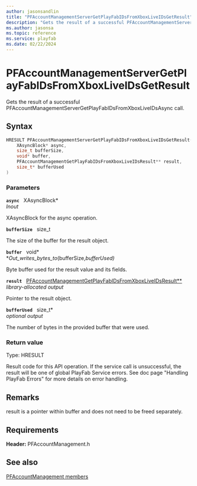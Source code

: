 ```yaml
---
author: jasonsandlin
title: "PFAccountManagementServerGetPlayFabIDsFromXboxLiveIDsGetResult"
description: "Gets the result of a successful PFAccountManagementServerGetPlayFabIDsFromXboxLiveIDsAsync call."
ms.author: jasonsa
ms.topic: reference
ms.service: playfab
ms.date: 02/22/2024
---
```


# PFAccountManagementServerGetPlayFabIDsFromXboxLiveIDsGetResult  

Gets the result of a successful PFAccountManagementServerGetPlayFabIDsFromXboxLiveIDsAsync call.  

## Syntax  
  
```cpp
HRESULT PFAccountManagementServerGetPlayFabIDsFromXboxLiveIDsGetResult(  
    XAsyncBlock* async,  
    size_t bufferSize,  
    void* buffer,  
    PFAccountManagementGetPlayFabIDsFromXboxLiveIDsResult** result,  
    size_t* bufferUsed  
)  
```  
  
### Parameters  
  
**`async`** &nbsp; XAsyncBlock*  
*_Inout_*  
  
XAsyncBlock for the async operation.  
  
**`bufferSize`** &nbsp; size_t  
  
The size of the buffer for the result object.  
  
**`buffer`** &nbsp; void*  
*_Out_writes_bytes_to_(bufferSize,*bufferUsed)*  
  
Byte buffer used for the result value and its fields.  
  
**`result`** &nbsp; [PFAccountManagementGetPlayFabIDsFromXboxLiveIDsResult**](../../pfaccountmanagementtypes/structs/pfaccountmanagementgetplayfabidsfromxboxliveidsresult.md)  
*library-allocated output*  
  
Pointer to the result object.  
  
**`bufferUsed`** &nbsp; size_t*  
*optional output*  
  
The number of bytes in the provided buffer that were used.  
  
  
### Return value
Type: HRESULT
  
Result code for this API operation. If the service call is unsuccessful, the result will be one of global PlayFab Service errors. See doc page "Handling PlayFab Errors" for more details on error handling.
  
## Remarks  
  
result is a pointer within buffer and does not need to be freed separately.
  
## Requirements  
  
**Header:** PFAccountManagement.h
  
## See also  
[PFAccountManagement members](../pfaccountmanagement_members.md)  

  
  
